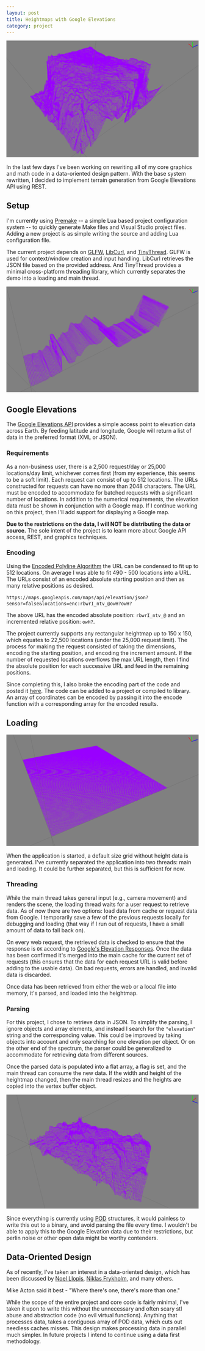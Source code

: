 ```yaml
---
layout: post
title: Heightmaps with Google Elevations
category: project
---
```


![Elevation](/images/elevations/elevation-9.png)

In the last few days I've been working on rewriting all of my core graphics and math code in a data-oriented design pattern. With the base system rewritten, I decided to implement terrain generation from Google Elevations API using REST.

<!--more-->

<ul id="toc"></ul>

## Setup

I'm currently using [Premake](http://industriousone.com/premake) -- a simple Lua based project configuration system -- to quickly generate Make files and Visual Studio project files. Adding a new project is as simple writing the source and adding Lua configuration file.

The current project depends on [GLFW](http://www.glfw.org/), [LibCurl](http://curl.haxx.se/libcurl/), and [TinyThread](http://tinythreadpp.bitsnbites.eu/). GLFW is used for context/window creation and input handling. LibCurl retrieves the JSON file based on the provided address. And TinyThread provides a minimal cross-platform threading library, which currently separates the demo into a loading and main thread. 

![Elevation](/images/elevations/elevation-7.png)

## Google Elevations

The [Google Elevations API](https://developers.google.com/maps/documentation/elevation/) provides a simple access point to elevation data across Earth. By feeding latitude and longitude, Google will return a list of data in the preferred format (XML or JSON).

### Requirements

As a non-business user, there is a 2,500 request/day or 25,000 locations/day limit, whichever comes first (from my experience, this seems to be a soft limit). Each request can consist of up to 512 locations. The URLs constructed for requests can have no more than 2048 characters. The URL must be encoded to accommodate for batched requests with a significant number of locations. In addition to the numerical requirements, the elevation data must be shown in conjunction with a Google map. If I continue working on this project, then I'll add support for displaying a Google map.

**Due to the restrictions on the data, I will NOT be distributing the data or source.** The sole intent of the project is to learn more about Google API access, REST, and graphics techniques.

### Encoding

Using the [Encoded Polyline Algorithm](https://developers.google.com/maps/documentation/utilities/polylinealgorithm) the URL can be condensed to fit up to 512 locations. On average I was able to fit 490 - 500 locations into a URL. The URLs consist of an encoded absolute starting position and then as many relative positions as desired.

	https://maps.googleapis.com/maps/api/elevation/json?sensor=false&locations=enc:rbwrI_ntv_@owH?owH?

The above URL has the encoded absolute position: `rbwrI_ntv_@` and an incremented relative position: `owH?`.

The project currently supports any rectangular heightmap up to 150 x 150, which equates to 22,500 locations (under the 25,000 request limit). The process for making the request consisted of taking the dimensions, encoding the starting position, and encoding the increment amount. If the number of requested locations overflows the max URL length, then I find the absolute position for each successive URL and feed in the remaining positions.

Since completing this, I also broke the encoding part of the code and posted it
[here](https://github.com/ChrisBrough/google_coordinate_encoder). The code can
be added to a project or compiled to library. An array of coordinates can be
encoded by passing it into the encode function with a corresponding array for
the encoded results.

## Loading

![Elevation](/images/elevations/elevation-5.png)

When the application is started, a default size grid without height data is generated. I've currently separated the application into two threads: main and loading. It could be further separated, but this is sufficient for now.

### Threading

While the main thread takes general input (e.g., camera movement) and renders the scene, the loading thread waits for a user request to retrieve data. As of now there are two options: load data from cache or request data from Google. I temporarily save a few of the previous requests locally for debugging and loading (that way if I run out of requests, I have a small amount of data to fall back on).

On every web request, the retrieved data is checked to ensure that the response is `OK` according to [Google's Elevation Responses](https://developers.google.com/maps/documentation/elevation/#ElevationResponses). Once the data has been confirmed it's merged into the main cache for the current set of requests (this ensures that the data for each request URL is valid before adding to the usable data). On bad requests, errors are handled, and invalid data is discarded. 

Once data has been retrieved from either the web or a local file into memory, it's parsed, and loaded into the heightmap.

### Parsing

For this project, I chose to retrieve data in JSON. To simplify the parsing, I ignore objects and array elements, and instead I search for the `"elevation"` string and the corresponding value. This could be improved by taking objects into account and only searching for one elevation per object. Or on the other end of the spectrum, the parser could be generalized to accommodate for retrieving data from different sources.

Once the parsed data is populated into a flat array, a flag is set, and the main thread can consume the new data. If the width and height of the heightmap changed, then the main thread resizes and the heights are copied into the vertex buffer object.

![Elevation](/images/elevations/elevation-2.png)

Since everything is currently using [POD](http://en.wikipedia.org/wiki/Plain_old_data_structure) structures, it would painless to write this out to a binary, and avoid parsing the file every time. I wouldn't be able to apply this to the Google Elevation data due to their restrictions, but perlin noise or other open data might be worthy contenders.

## Data-Oriented Design

As of recently, I've taken an interest in a data-oriented design, which has been discussed by [Noel Llopis](http://gamesfromwithin.com/data-oriented-design), [Niklas Frykholm](http://bitsquid.blogspot.com/2012/09/a-new-way-of-organizing-header-files.html), and many others. 

Mike Acton said it best - "Where there's one, there's more than one."

While the scope of the entire project and core code is fairly minimal, I've taken it upon to write this without the unnecessary and often scary stl abuse and abstraction code (no evil virtual functions). Anything that processes data, takes a contiguous array of POD data, which cuts out needless caches misses. This design makes processing data in parallel much simpler. In future projects I intend to continue using a data first methodology.
